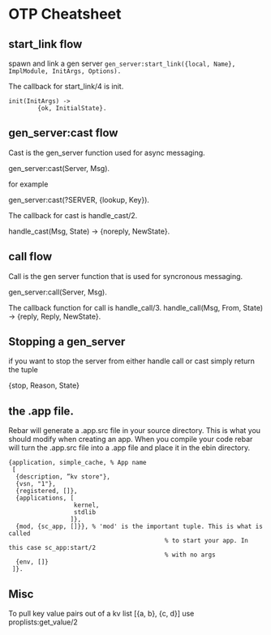 OTP Cheatsheet
===========


## start_link flow
spawn and link a gen server
``gen_server:start_link({local, Name}, ImplModule, InitArgs, Options).``

The callback for start_link/4 is init.
```
init(InitArgs) ->
        {ok, InitialState}.
```

## gen_server:cast flow
Cast is the gen_server function used for async messaging.

gen_server:cast(Server, Msg).

for example

gen_server:cast(?SERVER, {lookup, Key}).

The callback for cast is handle_cast/2.

handle_cast(Msg, State) ->
        {noreply, NewState}.

## call flow
Call is the gen server function that is used for syncronous messaging.

gen_server:call(Server, Msg).

The callback function for call is handle_call/3.
handle_call(Msg, From, State) ->
        {reply, Reply, NewState}.

## Stopping a gen_server
if you want to stop the server from either handle call or cast simply
return the tuple

{stop, Reason, State}

## the .app file.
Rebar will generate a .app.src file in your source directory. This is what
you should modify when creating an app. When you compile your code rebar
will turn the .app.src file into a .app file and place it in the
ebin directory.

```
{application, simple_cache, % App name
 [
  {description, ”kv store"},
  {vsn, "1"},
  {registered, []},
  {applications, [
                  kernel,
                  stdlib
                 ]},
  {mod, {sc_app, []}}, % 'mod' is the important tuple. This is what is called
                                           % to start your app. In this case sc_app:start/2
                                           % with no args
  {env, []}
 ]}.
```

## Misc
To pull key value pairs out of a kv list [{a, b}, {c, d}] use
proplists:get_value/2
